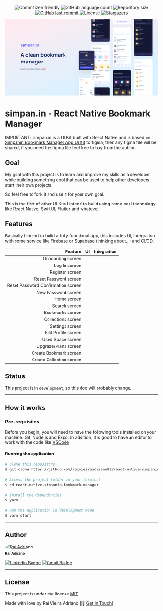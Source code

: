 <p align="center">
  <img alt="Commitizen friendly" src="https://img.shields.io/badge/commitizen-friendly-brightgreen.svg">

  <img alt="GitHub language count" src="https://img.shields.io/github/languages/count/raivieiraadriano92/react-native-simpanin-bookmark-manager?color=%2304D361">

  <img alt="Repository size" src="https://img.shields.io/github/repo-size/raivieiraadriano92/react-native-simpanin-bookmark-manager">
  
  <a href="https://github.com/raivieiraadriano92/react-native-simpanin-bookmark-manager/commits/master">
    <img alt="GitHub last commit" src="https://img.shields.io/github/last-commit/raivieiraadriano92/react-native-simpanin-bookmark-manager">
  </a>
    
   <img alt="License" src="https://img.shields.io/badge/license-MIT-brightgreen">

   <a href="https://github.com/raivieiraadriano92/react-native-simpanin-bookmark-manager/stargazers">
    <img alt="Stargazers" src="https://img.shields.io/github/stars/raivieiraadriano92/react-native-simpanin-bookmark-manager?style=social">
  </a>
</p>

![](./assets/readme-banner.png?raw=true)

# simpan.in - React Native Bookmark Manager

IMPORTANT: simpan.in is a UI Kit built with React Native and is based on [Simpanin Bookmark Manager App Ui Kit](https://ui8.net/smplsprfct/products/simpanin-bookmark-manager-app-ui-kit) to figma, then any figma file will be shared, if you need the figma file feel free to buy from the author.

## Goal

My goal with this project is to learn and improve my skills as a developer while building something cool that can be used to help other developers start their own projects.

So feel free to fork it and use it for your own goal.

This is the first of other UI Kits I intend to build using some cool technology like React Native, SwiftUI, Flutter and whatever.

## Features

Basically I intend to build a fully functional app, this includes UI, integration with some service like Firebase or Supabase (thinking about...) and CI/CD.

|                            Feature | UI  | Integration |
| ---------------------------------: | :-- | :---------- |
|                  Onboarding screen |     |             |
|                      Log In screen |     |             |
|                    Register screen |     |             |
|              Reset Password screen |     |             |
| Reset Password Confirmation screen |     |             |
|                New Password screen |     |             |
|                        Home screen |     |             |
|                      Search screen |     |             |
|                   Bookmarks screen |     |             |
|                 Collections screen |     |             |
|                    Settings screen |     |             |
|                Edit Profile screen |     |             |
|                  Used Space screen |     |             |
|               Upgrade/Plans screen |     |             |
|             Create Bookmark screen |     |             |
|           Create Collection screen |     |             |

## Status

This project is in `development`, so this doc will probably change.

---

## How it works

### Pre-requisites

Before you begin, you will need to have the following tools installed on your machine:
[Git](https://git-scm.com), [Node.js](https://nodejs.org/en/) and [Expo](https://docs.expo.dev/get-started/installation/).
In addition, it is good to have an editor to work with the code like [VSCode](https://code.visualstudio.com/)

#### Running the application

```bash
# Clone this repository
$ git clone https://github.com/raivieiraadriano92/react-native-simpanin-bookmark-manager.git

# Access the project folder in your terminal
$ cd react-native-simpanin-bookmark-manager

# Install the dependencies
$ yarn

# Run the application in development mode
$ yarn start
```

---

## Author

<a href="https://www.linkedin.com/in/raivieiraadriano/">
 <img style="border-radius: 50%;" src="https://avatars.githubusercontent.com/u/14861463?v=4" width="100px;" alt="Raí Adriano"/>
 <br />
 <sub><b>Raí Adriano</b></sub></a> <a href="https://www.linkedin.com/in/raivieiraadriano/" title="Rocketseat"></a>
 <br />

[![Linkedin Badge](https://img.shields.io/badge/-Raí-blue?style=flat-square&logo=Linkedin&logoColor=white&link=https://www.linkedin.com/in/raivieiraadriano/)](https://www.linkedin.com/in/raivieiraadriano/)
[![Gmail Badge](https://img.shields.io/badge/-raivieiraadriano92@gmail.com-c14438?style=flat-square&logo=Gmail&logoColor=white&link=mailto:tgmarinho@gmail.com)](mailto:raivieiraadriano92@gmail.com)

---

## License

This project is under the license [MIT](./LICENSE).

Made with love by Raí Vieira Adriano 👋🏽 [Get in Touch!](Https://www.linkedin.com/in/raivieiraadriano/)
